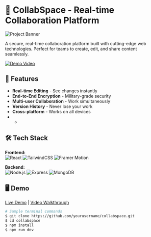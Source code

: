 # 🔐 CollabSpace - Real-time Collaboration Platform

![Project Banner](https://via.placeholder.com/1200x400/1e293b/ffffff?text=CollabSpace) <!-- Replace with your actual banner -->

A secure, real-time collaboration platform built with cutting-edge web technologies. Perfect for teams to create, edit, and share content seamlessly.

[![Demo Video](https://img.shields.io/badge/Watch-Demo-red?style=for-the-badge&logo=youtube)](https://youtube.com/your-video-link) <!-- Add your YouTube link here -->

## 🚀 Features

- **Real-time Editing** - See changes instantly
- **End-to-End Encryption** - Military-grade security
- **Multi-user Collaboration** - Work simultaneously
- **Version History** - Never lose your work
- **Cross-platform** - Works on all devices
- -

## 🛠 Tech Stack

**Frontend:**  
![React](https://img.shields.io/badge/React-20232A?style=flat&logo=react)
![TailwindCSS](https://img.shields.io/badge/Tailwind_CSS-38B2AC?style=flat&logo=tailwind-css)
![Framer Motion](https://img.shields.io/badge/Animation-Framer_Motion-0055FF?style=flat)

**Backend:**  
![Node.js](https://img.shields.io/badge/Node.js-339933?style=flat&logo=nodedotjs)
![Express](https://img.shields.io/badge/Express-000000?style=flat&logo=express)
![MongoDB](https://img.shields.io/badge/MongoDB-47A248?style=flat&logo=mongodb)

## 🖥️ Demo

[Live Demo](https://your-demo-link.com) | [Video Walkthrough](https://youtube.com/your-video-link)

```bash
# Sample terminal commands
$ git clone https://github.com/yourusername/collabspace.git
$ cd collabspace
$ npm install
$ npm run dev
